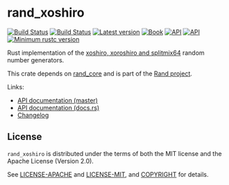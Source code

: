 # rand_xoshiro

[![Build Status](https://travis-ci.org/rust-random/rand.svg?branch=master)](https://travis-ci.org/rust-random/rand)
[![Build Status](https://ci.appveyor.com/api/projects/status/github/rust-random/rand?svg=true)](https://ci.appveyor.com/project/rust-random/rand)
[![Latest version](https://img.shields.io/crates/v/rand_xoshiro.svg)](https://crates.io/crates/rand_xoshiro)
[![Book](https://img.shields.io/badge/book-master-yellow.svg)](https://rust-random.github.io/book/)
[![API](https://img.shields.io/badge/api-master-yellow.svg)](https://rust-random.github.io/rand/rand_xoshiro)
[![API](https://docs.rs/rand_xoshiro/badge.svg)](https://docs.rs/rand_xoshiro)
[![Minimum rustc version](https://img.shields.io/badge/rustc-1.22+-lightgray.svg)](https://github.com/rust-random/rand#rust-version-requirements)

Rust implementation of the [xoshiro, xoroshiro and splitmix64](http://xoshiro.di.unimi.it) random number generators.

This crate depends on [rand_core](https://crates.io/crates/rand_core) and is
part of the [Rand project](https://github.com/rust-random/rand).

Links:

-   [API documentation (master)](https://rust-random.github.io/rand/rand_xoshiro)
-   [API documentation (docs.rs)](https://docs.rs/rand_xoshiro)
-   [Changelog](CHANGELOG.md)

## License

`rand_xoshiro` is distributed under the terms of both the MIT license and the
Apache License (Version 2.0).

See [LICENSE-APACHE](LICENSE-APACHE) and [LICENSE-MIT](LICENSE-MIT), and
[COPYRIGHT](COPYRIGHT) for details.
